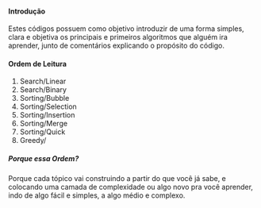#### Introdução

Estes códigos possuem como objetivo introduzir de uma forma simples, clara e objetiva os principais e primeiros algoritmos que alguém ira aprender, junto de comentários explicando o propósito do código.

#### Ordem de Leitura

1. Search/Linear
2. Search/Binary
3. Sorting/Bubble
4. Sorting/Selection
5. Sorting/Insertion
6. Sorting/Merge
7. Sorting/Quick
8. Greedy/

##### Porque essa Ordem?

Porque cada tópico vai construindo a partir do que você já sabe, e colocando uma camada de complexidade ou algo novo pra você aprender, indo de algo fácil e simples, a algo médio e complexo.
